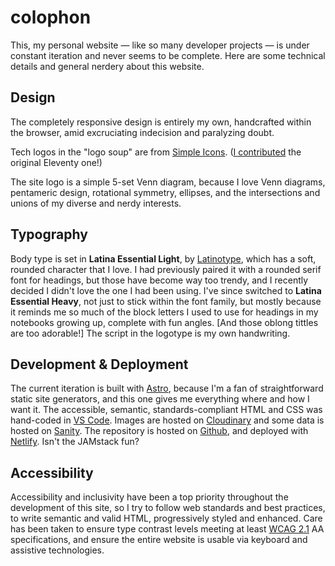 # colophon

<p class="lede">This, my personal website &mdash; like so many developer projects &mdash; is
under constant iteration and never seems to be complete. Here are some
technical details and general nerdery about this website.</p>

## Design

The completely responsive design is entirely my own, handcrafted within the
browser, amid excruciating indecision and paralyzing doubt.

Tech logos in the "logo soup" are from <a href="https://simpleicons.org">Simple
Icons</a>. (<a href="https://github.com/simple-icons/simple-icons/pull/1698">I
contributed</a> the original Eleventy one!)

The site logo is a simple 5-set Venn diagram, because I love Venn diagrams,
pentameric design, rotational symmetry, ellipses, and the intersections and
unions of my diverse and nerdy interests.

## Typography

Body type is set in **Latina Essential Light**, by
<a href="http://www.latinotype.com">Latinotype</a>, which has a soft, rounded
character that I love. I had previously paired it with a rounded serif font for
headings, but those have become way too trendy, and I recently decided I didn't
love the one I had been using. I've since switched to <b>Latina Essential
Heavy</b>, not just to stick within the font family, but mostly because it
reminds me so much of the block letters I used to use for headings in my
notebooks growing up, complete with fun angles. [And those oblong tittles are
too adorable!] The script in the logotype is my own handwriting.

## Development & Deployment

The current iteration is built with <a href="https://astro.build">Astro</a>,
because I'm a fan of straightforward static site generators, and this one gives
me everything where and how I want it. The accessible, semantic,
standards-compliant HTML and CSS was hand-coded in
<a href="https://code.visualstudio.com/">VS Code</a>. Images are hosted on
<a href="https://cloudinary.com">Cloudinary</a> and some data is hosted on
<a href="https://sanity.io">Sanity</a>. The repository is hosted on
<a href="https://github.com/svillegascreative/svillegas-astro"> Github</a>, and
deployed with <a href="https://netlify.com">Netlify</a>. Isn't the JAMstack fun?

## Accessibility

Accessibility and inclusivity have been a top priority throughout the
development of this site, so I try to follow web standards and best practices,
to write semantic and valid HTML, progressively styled and enhanced. Care has
been taken to ensure type contrast levels meeting at least
<a href="https://www.w3.org/TR/WCAG21/">WCAG 2.1</a> AA specifications, and
ensure the entire website is usable via keyboard and assistive technologies.
